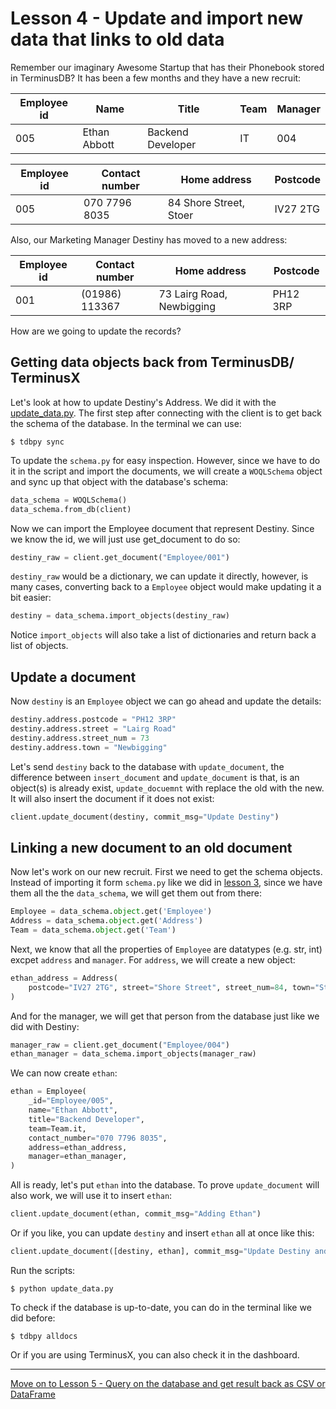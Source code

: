 # Lesson 4 - Update and import new data that links to old data

Remember our imaginary Awesome Startup that has their Phonebook stored in TerminusDB? It has been a few months and they have a new recruit:

| Employee id | Name           | Title               | Team        | Manager     |
| ----------- | -------------- | ------------------- | ----------- | ----------- |
| 005         | Ethan Abbott   | Backend Developer   | IT          | 004         |

| Employee id | Contact number  | Home address                  | Postcode |
| ----------- | --------------- | ----------------------------- | -------- |
| 005         | 070 7796 8035   | 84 Shore Street, Stoer        | IV27 2TG |

Also, our Marketing Manager Destiny has moved to a new address:

| Employee id | Contact number  | Home address                  | Postcode |
| ----------- | --------------- | ----------------------------- | -------- |
| 001         | (01986) 113367  | 73 Lairg Road, Newbigging     | PH12 3RP |

How are we going to update the records?

## Getting data objects back from TerminusDB/ TerminusX

Let's look at how to update Destiny's Address. We did it with the [update_data.py](update_data.py). The first step after connecting with the client is to get back the schema of the database. In the terminal we can use:

`$ tdbpy sync`

To update the `schema.py` for easy inspection. However, since we have to do it in the script and import the documents, we will create a `WOQLSchema` object and sync up that object with the database's schema:

```python
data_schema = WOQLSchema()
data_schema.from_db(client)
```

Now we can import the Employee document that represent Destiny. Since we know the id, we will just use get_document to do so:

```python
destiny_raw = client.get_document("Employee/001")
```

`destiny_raw` would be a dictionary, we can update it directly, however, is many cases, converting back to a `Employee` object would make updating it a bit easier:

```python
destiny = data_schema.import_objects(destiny_raw)
```

Notice `import_objects` will also take a list of dictionaries and return back a list of objects.

## Update a document

Now `destiny` is an `Employee` object we can go ahead and update the details:

```python
destiny.address.postcode = "PH12 3RP"
destiny.address.street = "Lairg Road"
destiny.address.street_num = 73
destiny.address.town = "Newbigging"
```

Let's send `destiny` back to the database with `update_document`, the difference between `insert_document` and `update_document` is that, is an object(s) is already exist, `update_docuemnt` with replace the old with the new. It will also insert the document if it does not exist:

```python
client.update_document(destiny, commit_msg="Update Destiny")
```

## Linking a new document to an old document

Now let's work on our new recruit. First we need to get the schema objects. Instead of importing it form `schema.py` like we did in [lesson 3](lesson_3.md), since we have them all the the `data_schema`, we will get them out from there:

```python
Employee = data_schema.object.get('Employee')
Address = data_schema.object.get('Address')
Team = data_schema.object.get('Team')
```

Next, we know that all the properties of `Employee` are datatypes (e.g. str, int) excpet `address` and `manager`. For `address`, we will create a new object:

```python
ethan_address = Address(
    postcode="IV27 2TG", street="Shore Street", street_num=84, town="Stoer"
)
```

And for the manager, we will get that person from the database just like we did with Destiny:

```python
manager_raw = client.get_document("Employee/004")
ethan_manager = data_schema.import_objects(manager_raw)
```

We can now create `ethan`:

```python
ethan = Employee(
    _id="Employee/005",
    name="Ethan Abbott",
    title="Backend Developer",
    team=Team.it,
    contact_number="070 7796 8035",
    address=ethan_address,
    manager=ethan_manager,
)
```

All is ready, let's put `ethan` into the database. To prove `update_document` will also work, we will use it to insert `ethan`:

```python
client.update_document(ethan, commit_msg="Adding Ethan")
```

Or if you like, you can update `destiny` and insert `ethan` all at once like this:

```python
client.update_document([destiny, ethan], commit_msg="Update Destiny and adding Ethan")
```

Run the scripts:

`$ python update_data.py`

To check if the database is up-to-date, you can do in the terminal like we did before:

`$ tdbpy alldocs`

Or if you are using TerminusX, you can also check it in the dashboard.

---

[Move on to Lesson 5 - Query on the database and get result back as CSV or DataFrame](lesson_5.md)
